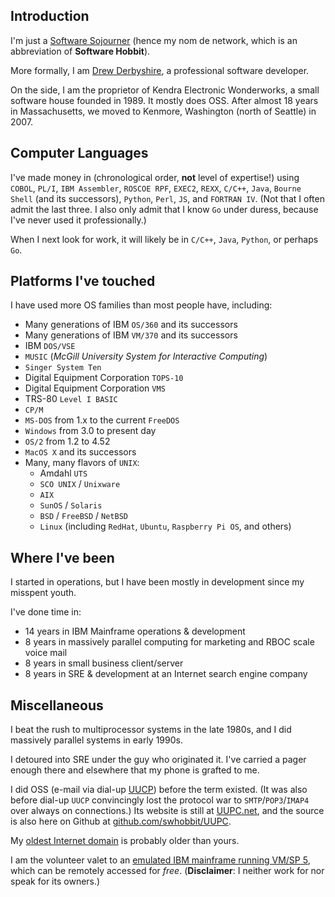 <!---
swhobbit/swhobbit is a ✨ special ✨ repository because its `README.md` (this file) appears on your GitHub profile.
You can click the Preview link to take a look at your changes.
--->
## Introduction

I'm just a [Software Sojourner](https://hobbit.kew.com) (hence my nom de network, which is an abbreviation of **Software Hobbit**).

More formally, I am [Drew Derbyshire](https://hobbit.kew.com/2022/03/i-havent-heard-that-name-in-years.html), a professional software developer.
 
On the side, I am the proprietor of Kendra Electronic Wonderworks, a small software house founded in 1989. It mostly does OSS.
After almost 18 years in Massachusetts, we moved to Kenmore, Washington (north of Seattle) in 2007.

## Computer Languages

I've made money in (chronological order, **not** level of expertise!)  using `COBOL`, `PL/I`, `IBM Assembler`, `ROSCOE RPF`, `EXEC2`, `REXX`, `C/C++`, `Java`, `Bourne Shell` (and  its successors), `Python`, `Perl`, `JS`, and `FORTRAN IV`.
(Not that I often admit the last three. I also only admit that I know `Go` under duress, because I've never used it professionally.)  

When I next look for work, it will likely be in `C/C++`, `Java`, `Python`, or perhaps `Go`.

## Platforms I've touched 

I have used more OS families than most people have, including: 
- Many generations of IBM `OS/360` and its successors
- Many generations of IBM `VM/370` and its successors
- IBM `DOS/VSE`
- `MUSIC` (*McGill University System for Interactive Computing*)
- `Singer System Ten`
- Digital Equipment Corporation `TOPS-10`
- Digital Equipment Corporation `VMS`
- TRS-80 `Level I BASIC`
- `CP/M`
- `MS-DOS` from 1.x to the current `FreeDOS`
- `Windows` from 3.0 to present day
- `OS/2` from 1.2 to 4.52
- `MacOS X` and its successors
- Many, many flavors of `UNIX`:
  - Amdahl `UTS`
  - `SCO UNIX` / `Unixware` 
  - `AIX`
  - `SunOS` / `Solaris`
  - `BSD` / `FreeBSD` / `NetBSD`
  - `Linux` (including `RedHat`, `Ubuntu`, `Raspberry Pi OS`, and others) 

## Where I've been

I started in operations, but I have been mostly in development since my misspent youth.

I've done time in:

- 14 years in IBM Mainframe operations & development 
- 8 years in massively parallel computing for marketing and RBOC scale voice mail
- 8 years in small business client/server
- 8 years in SRE & development at an Internet search engine company 

## Miscellaneous

I beat the rush to multiprocessor systems in the late 1980s, and I did massively parallel systems in early 1990s. 

I detoured into SRE under the guy who originated it. I've carried a pager enough there and elsewhere that my phone is grafted to me. 

I did OSS (e-mail via dial-up [UUCP](https://en.wikipedia.org/wiki/UUCP)) before the term existed.
(It was also before dial-up `UUCP` convincingly lost the protocol war to `SMTP`/`POP3`/`IMAP4` over always on connections.)
Its website is still at [UUPC.net](https://uupc.net), and the source is also here on Github at [github.com/swhobbit/UUPC](https://github.com/swhobbit/UUPC).

My [oldest Internet domain](https://domain.kew.com/) is probably older than yours. 

I am the volunteer valet to an [emulated IBM mainframe running VM/SP 5](https://wiki.sdf.org/doku.php?id=vintage_systems:vm_cms_survival_guide), which can be remotely accessed for *free*. 
(**Disclaimer**: I neither work for nor speak for its owners.)
